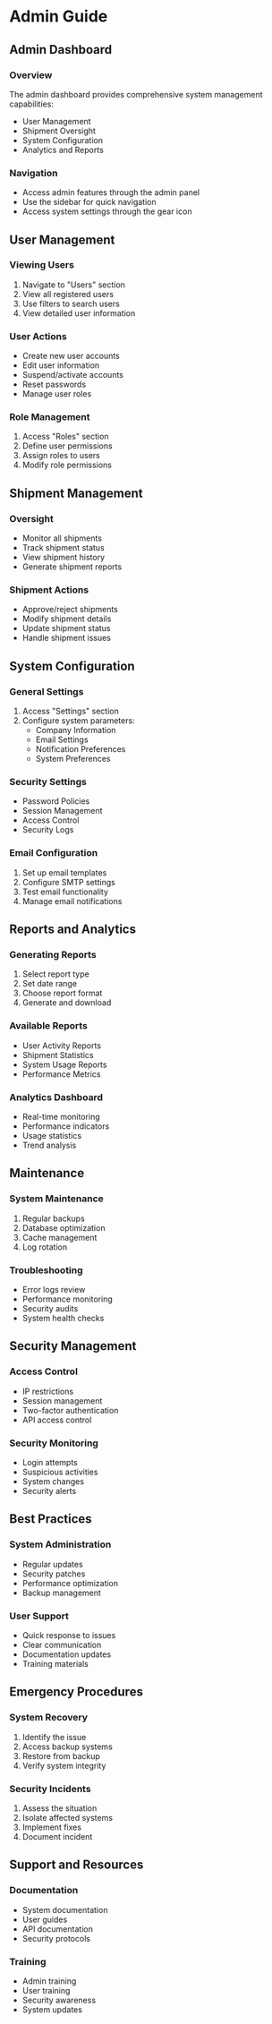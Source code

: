 # Admin Guide

## Admin Dashboard

### Overview
The admin dashboard provides comprehensive system management capabilities:
- User Management
- Shipment Oversight
- System Configuration
- Analytics and Reports

### Navigation
- Access admin features through the admin panel
- Use the sidebar for quick navigation
- Access system settings through the gear icon

## User Management

### Viewing Users
1. Navigate to "Users" section
2. View all registered users
3. Use filters to search users
4. View detailed user information

### User Actions
- Create new user accounts
- Edit user information
- Suspend/activate accounts
- Reset passwords
- Manage user roles

### Role Management
1. Access "Roles" section
2. Define user permissions
3. Assign roles to users
4. Modify role permissions

## Shipment Management

### Oversight
- Monitor all shipments
- Track shipment status
- View shipment history
- Generate shipment reports

### Shipment Actions
- Approve/reject shipments
- Modify shipment details
- Update shipment status
- Handle shipment issues

## System Configuration

### General Settings
1. Access "Settings" section
2. Configure system parameters:
   - Company Information
   - Email Settings
   - Notification Preferences
   - System Preferences

### Security Settings
- Password Policies
- Session Management
- Access Control
- Security Logs

### Email Configuration
1. Set up email templates
2. Configure SMTP settings
3. Test email functionality
4. Manage email notifications

## Reports and Analytics

### Generating Reports
1. Select report type
2. Set date range
3. Choose report format
4. Generate and download

### Available Reports
- User Activity Reports
- Shipment Statistics
- System Usage Reports
- Performance Metrics

### Analytics Dashboard
- Real-time monitoring
- Performance indicators
- Usage statistics
- Trend analysis

## Maintenance

### System Maintenance
1. Regular backups
2. Database optimization
3. Cache management
4. Log rotation

### Troubleshooting
- Error logs review
- Performance monitoring
- Security audits
- System health checks

## Security Management

### Access Control
- IP restrictions
- Session management
- Two-factor authentication
- API access control

### Security Monitoring
- Login attempts
- Suspicious activities
- System changes
- Security alerts

## Best Practices

### System Administration
- Regular updates
- Security patches
- Performance optimization
- Backup management

### User Support
- Quick response to issues
- Clear communication
- Documentation updates
- Training materials

## Emergency Procedures

### System Recovery
1. Identify the issue
2. Access backup systems
3. Restore from backup
4. Verify system integrity

### Security Incidents
1. Assess the situation
2. Isolate affected systems
3. Implement fixes
4. Document incident

## Support and Resources

### Documentation
- System documentation
- User guides
- API documentation
- Security protocols

### Training
- Admin training
- User training
- Security awareness
- System updates 